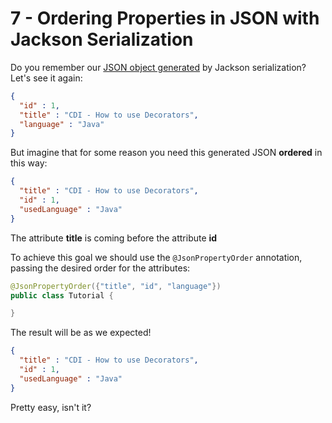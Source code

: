 # 7 - Ordering Properties in JSON with Jackson Serialization

Do you remember our [JSON object generated]() by Jackson serialization? Let's see it again:

```json
{
  "id" : 1,
  "title" : "CDI - How to use Decorators",
  "language" : "Java"
}
```

But imagine that for some reason you need this generated JSON **ordered** in this way:

```json
{
  "title" : "CDI - How to use Decorators",
  "id" : 1,
  "usedLanguage" : "Java"
}
```

The attribute **title** is coming before the attribute **id**

To achieve this goal we should use the ```@JsonPropertyOrder``` annotation, passing the desired order for the attributes:

```java
@JsonPropertyOrder({"title", "id", "language"})
public class Tutorial {

}
```

The result will be as we expected!

```json
{
  "title" : "CDI - How to use Decorators",
  "id" : 1,
  "usedLanguage" : "Java"
}
```

Pretty easy, isn't it?
